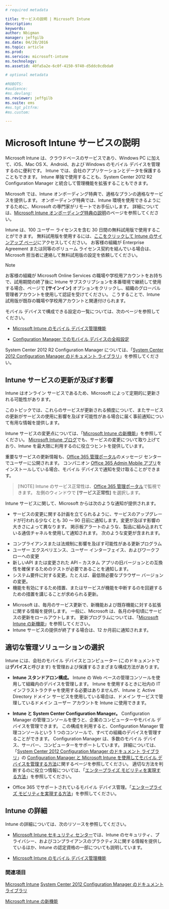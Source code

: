```yaml
---
# required metadata

title: サービスの説明 | Microsoft Intune
description:
keywords:
author: Nbigman
manager: jeffgilb
ms.date: 04/28/2016
ms.topic: article
ms.prod:
ms.service: microsoft-intune
ms.technology:
ms.assetid: 40fa5a2e-6c0f-4150-9740-d5ddc0cdbda0

# optional metadata

#ROBOTS:
#audience:
#ms.devlang:
ms.reviewer: jeffgilb
ms.suite: ems
#ms.tgt_pltfrm:
#ms.custom:

---
```


# Microsoft Intune サービスの説明

Microsoft Intune は、クラウドベースのサービスであり、Windows PC に加えて、iOS、Mac OS X、Android、および Windows のモバイル デバイスを管理するのに便利です。 Intune では、会社のアプリケーションとデータを保護することもできます。 Intune 単独で使用することも、System Center 2012 R2 Configuration Manager と統合して管理機能を拡張することもできます。

Microsoft では、Intune オンボーディング特典で、適格なプランの適格なサービスを提供します。 オンボーディング特典では、Intune 環境を使用できるようにするために、Microsoft の専門家がリモートでお手伝いします。 詳細については、[Microsoft Intune オンボーディング特典の説明](http://go.microsoft.com/fwlink/?LinkId=619281)のページを参照してください。

Intune は、100 ユーザー ライセンスを含む 30 日間の無料試用版で使用することができます。 無料試用版を使用するには、[ここをクリックして Intune のサインアップ ページ](http://www.microsoft.com/en-us/server-cloud/products/microsoft-intune/)にアクセスしてください。 お客様の組織が Enterprise Agreement または同等のボリューム ライセンス契約を結んでいる場合は、Microsoft 担当者に連絡して無料試用版の設定を依頼してください。

> [!NOTE]
> お客様の組織が Microsoft Online Services の職場や学校用アカウントをお持ちで、試用期間の終了後に Intune サブスクリプションを本番環境で継続して使用する場合、ページで **[サインイン]** オプションをクリックし、組織のグローバル管理者アカウントを使用して認証を受けてください。 こうすることで、Intune 試用版が既存の職場や学校用アカウントと関連付けられます。

モバイル デバイスで構成できる設定の一覧については、次のページを参照してください。

-   [Microsoft Intune のモバイル デバイス管理機能](mobile-device-management-capabilities-in-microsoft-intune.md)

-   [Configuration Manager でのモバイル デバイスの全般設定](https://technet.microsoft.com/en-us/library/dn376523.aspx)

System Center 2012 R2 Configuration Manager については、「[System Center 2012 Configuration Manager のドキュメント ライブラリ](https://technet.microsoft.com/library/gg682041.aspx)」を参照してください。

## Intune サービスの更新が及ぼす影響
Intune はオンライン サービスであるため、Microsoft によって定期的に更新される可能性があります。

このトピックでは、これらのサービスが更新される頻度について、またサービスの更新がサービスの使用に影響を及ぼす可能性がある場合に届く事前通知について有用な情報を提供します。

Intune サービスの変更点については、「[Microsoft Intune の新機能](/intune/deploy-use/Whats-new-in-microsoft-intune.md)」を参照してください。 [Microsoft Intune ブログ](http://blogs.technet.com/b/microsoftintune/)でも、サービスの変更について取り上げており、Intune を最大限に利用するのに役立つヒントを提供しています。

重要なサービスの更新情報も、[Office 365 管理ポータル](https://portal.office.com/Admin/Default.aspx)のメッセージ センターでユーザーに公開されます。 コンパニオン [Office 365 Admin Mobile アプリ](https://support.office.com/en-us/article/Office-365-Admin-Mobile-App-e16f6421-2a1a-4142-bf9d-9846600a060a)をインストールしている場合、モバイル デバイスで通知を受け取ることができます。

> [!NOTE] Intune のサービス正常性は、[Office 365 管理ポータル](https://portal.office.com/Admin/Default.aspx)で監視できます。 左側のウィンドウで **[サービス正常性]** を選択します。  

Intune サービスに関して、Microsoft からは次のような通知が提供されます。
-   サービスの変更に関する計画を立てられるように、サービスのアップグレードが行われる少なくとも 30 ～ 90 日前に通知します。変更が及ぼす影響の大きさによって異なります。 掲示板アラートのような、製品に組み込まれている通信チャネルを使用して通知されます。 次のような変更が含まれます。
* コンプライアンスまたは法規制に影響を及ぼす可能性がある更新プログラム
* ユーザー エクスペリエンス、ユーザー インターフェイス、およびワークフローへの変更
* 新しいAPI または変更された API – カスタム アプリの旧バージョンとの互換性を確保するためのテストが必要であることを通知します。
* システム要件に対する変更。たとえば、最低限必要なブラウザー バージョンの変更。
* 機能を有効にするため措置、またはサービスが機能を中断するのを回避するための措置を講じることが求められる更新。
-   Microsoft は、毎月のサービス更新で、新機能および既存機能に対する拡張に関する情報を提供します。 一般に、Microsoft は、各月の中旬頃にサービスの更新をロールアウトします。 更新プログラムについては、「[Microsoft Intune の新機能](/intune/deploy-use/whats-new-in-microsoft-intune.md)」を参照してください。
-   Intune サービスの提供が終了する場合は、12 か月前に通知されます。

## 適切な管理ソリューションの選択
Intune には、会社のモバイル デバイスとコンピューター (このドキュメントでは**デバイス**と呼びます) を管理および保護するさまざまな構成方法があります。

-   **Intune スタンドアロン構成。** Intune の Web ベースの管理コンソールを使用して組織内のデバイスを管理します。 Intune を使用するときに社内の IT インフラストラクチャを使用する必要はありませんが、Intune と Active Directory ドメイン サービスを使用している場合は、ドメイン サービスで管理しているドメイン ユーザー アカウントを Intune に使用できます。

-   **Intune と System Center Configuration Manager。** Configuration Manager の管理コンソールを使うと、企業のコンピューターやモバイル デバイスを管理できます。 この構成を利用すると、Configuration Manager 管理コンソールという 1 つのコンソールで、すべての組織のデバイスを管理することができます。 Configuration Manager は、多数のモバイル デバイス、サーバー、コンピューターをサポートしています。 詳細については、「[System Center 2012 Configuration Manager のドキュメント ライブラリ](https://technet.microsoft.com/library/gg682041.aspx)」の [Configuration Manager と Microsoft Intune を使用してモバイル デバイスを管理する方法](http://go.microsoft.com/fwlink/?LinkID=271118)に関するページを参照してください。  適切な方法を判断するのに役立つ情報については、「[エンタープライズ モビリティを実現する方法](/intune/plan-design/ways-to-do-enterprise-mobility.md)」を参照してください。

-   Office 365 でサポートされているモバイル デバイス管理。「[エンタープライズ モビリティを実現する方法](/intune/plan-design/ways-to-do-enterprise-mobility.md)」を参照してください。

## Intune の詳細
Intune の詳細については、次のリソースを参照してください。

-   [Microsoft Intune セキュリティ センター](http://www.microsoft.com/en-us/server-cloud/products/intune-trust-center/)では、Intune のセキュリティ、プライバシー、およびコンプライアンスのプラクティスに関する情報を提供しているほか、Intune の認定資格の一部についても説明しています。

-   [Microsoft Intune のモバイル デバイス管理機能](/intune/understand-explore/mobile-device-management-capabilities-in-microsoft-intune.md)

### 関連項目
[Microsoft Intune](https://docs.microsoft.com/intune/)
[System Center 2012 Configuration Manager のドキュメント ライブラリ](https://technet.microsoft.com/library/gg682041.aspx)

[Microsoft Intune の新機能](/intune/deploy-use/whats-new-in-microsoft-intune.md)


<!--HONumber=May16_HO3-->


